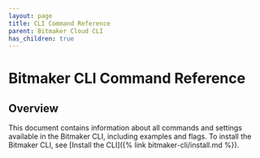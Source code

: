 ```yaml
---
layout: page
title: CLI Command Reference
parent: Bitmaker Cloud CLI
has_children: true
---
```


# Bitmaker CLI Command Reference

## Overview

This document contains information about all commands and settings available in the
Bitmaker CLI, including examples and flags. To install the Bitmaker CLI, see [Install the CLI]({% link bitmaker-cli/install.md %}).
